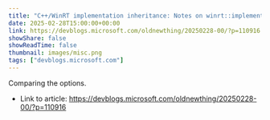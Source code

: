 ```yaml
---
title: "C++/WinRT implementation inheritance: Notes on winrt::implements, part 8"
date: 2025-02-28T15:00:00+00:00
link: https://devblogs.microsoft.com/oldnewthing/20250228-00/?p=110916
showShare: false
showReadTime: false
thumbnail: images/misc.png
tags: ["devblogs.microsoft.com"]
---
```

Comparing the options.

- Link to article: https://devblogs.microsoft.com/oldnewthing/20250228-00/?p=110916